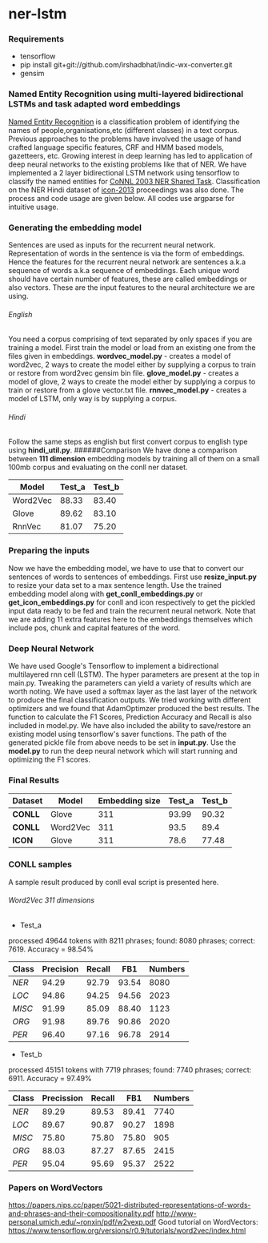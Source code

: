 # ner-lstm

### Requirements

* tensorflow
* pip install git+git://github.com/irshadbhat/indic-wx-converter.git
* gensim 

### Named Entity Recognition using multi-layered bidirectional LSTMs and task adapted word embeddings

[Named Entity Recognition](https://en.wikipedia.org/wiki/Named-entity_recognition) is a classification problem of identifying the names of people,organisations,etc (different classes) in a text corpus. 
Previous approaches to the problems have involved the usage of hand crafted language specific features, CRF and HMM based models, gazetteers, etc. Growing interest in deep learning has led to application of deep neural networks to the existing problems like that of NER. 
We have implemented a 2 layer bidirectional LSTM network using tensorflow to classify the named entities for [CoNNL 2003 NER Shared Task](http://www.cnts.ua.ac.be/conll2003/ner/). 
Classification on the NER Hindi dataset of [icon-2013](http://ltrc.iiit.ac.in/icon/2013/) proceedings was also done.
The process and code usage are given below. All codes use argparse for intuitive usage.

### Generating the embedding model

Sentences are used as inputs for the recurrent neural network.
Representation of words in the sentence is via the form of embeddings.
Hence the features for the recurrent neural network are sentences a.k.a sequence of words a.k.a sequence of embeddings.
Each unique word should have certain number of features, these are called embeddings or also vectors. These are the input features to the neural architecture we are using.

###### English

You need a corpus comprising of text separated by only spaces if you are training a model.
First train the model or load from an existing one from the files given in embeddings.
**wordvec_model.py** - creates a model of word2vec, 2 ways to create the model either by supplying a corpus to train or restore from word2vec gensim bin file.
**glove_model.py** - creates a model of glove, 2 ways to create the model either by supplying a corpus to train or restore from a glove vector.txt file.
**rnnvec_model.py** - creates a model of LSTM, only way is by supplying a corpus.

###### Hindi
Follow the same steps as english but first convert corpus to english type using **hindi_util.py**.
######Comparison
We have done a comparison between **111 dimension** embedding models by training all of them on a small 100mb corpus and evaluating on the conll ner dataset.

Model | Test_a | Test_b
--- | --- | ---
Word2Vec | 88.33 | 83.40
Glove | 89.62 | 83.10
RnnVec | 81.07 | 75.20

### Preparing the inputs

Now we have the embedding model, we have to use that to convert our sentences of words to sentences of embeddings.
First use **resize_input.py** to resize your data set to a max sentence length.
Use the trained embedding model along with **get_conll_embeddings.py** or **get_icon_embeddings.py** for conll and icon respectively to get the pickled input data ready to be fed and train the recurrent neural network.
Note that we are adding 11 extra features here to the embeddings themselves which include pos, chunk and capital features of the word.

### Deep Neural Network
We have used Google's Tensorflow to implement a bidirectional multilayered rnn cell (LSTM). The hyper parameters are present at the top in main.py. Tweaking the parameters can yield a variety of results which are worth noting.
We have used a softmax layer as the last layer of the network to produce the final classification outputs. We tried working with different optimizers and we found that AdamOptimzer produced the best results.
The function to calculate the F1 Scores, Prediction Accuracy and Recall is also included in model.py. We have also included the ability to save/restore an existing model using tensorflow's saver functions.
The path of the generated pickle file from above needs to be set in **input.py**.
Use the **model.py** to run the deep neural network which will start running and optimizing the F1 scores.

### Final Results

Dataset | Model | Embedding size | Test_a | Test_b
--- | --- | --- | --- | ---
**CONLL** | Glove | 311 | 93.99 | 90.32
**CONLL** | Word2Vec | 311 | 93.5 | 89.4
**ICON** | Glove | 311 | 78.6 | 77.48 

### CONLL samples

A sample result produced by conll eval script is presented here.

###### Word2Vec 311 dimensions

* Test_a

processed 49644 tokens with 8211 phrases; found: 8080 phrases; correct: 7619.
Accuracy = 98.54%

Class | Precision | Recall | FB1 | Numbers
--- | --- | --- | --- | ---
*NER* | 94.29 | 92.79 | 93.54 | 8080
*LOC* | 94.86 | 94.25 | 94.56 | 2023
*MISC* | 91.99 | 85.09 | 88.40 | 1123
*ORG* | 91.98 | 89.76 | 90.86 | 2020
*PER* | 96.40 | 97.16 | 96.78 | 2914

* Test_b

processed 45151 tokens with 7719 phrases; found: 7740 phrases; correct: 6911.
Accuracy = 97.49%

Class | Precission | Recall | FB1 | Numbers
--- | --- | --- | --- | ---
*NER* | 89.29 | 89.53 | 89.41 | 7740
*LOC* | 89.67 | 90.87 | 90.27 | 1898
*MISC* | 75.80 | 75.80 | 75.80 | 905
*ORG* | 88.03 | 87.27 | 87.65 | 2415
*PER* | 95.04 | 95.69 | 95.37 | 2522

### Papers on WordVectors

https://papers.nips.cc/paper/5021-distributed-representations-of-words-and-phrases-and-their-compositionality.pdf
http://www-personal.umich.edu/~ronxin/pdf/w2vexp.pdf
Good tutorial on WordVectors: https://www.tensorflow.org/versions/r0.9/tutorials/word2vec/index.html

